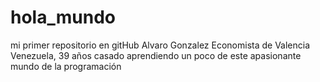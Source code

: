 # hola_mundo
mi primer repositorio en gitHub
Alvaro Gonzalez Economista de Valencia Venezuela, 39 años casado
aprendiendo un poco de este apasionante mundo de la programación

